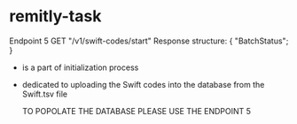 # remitly-task

Endpoint 5 
GET "/v1/swift-codes/start" 
Response structure: 
{
   "BatchStatus";
}
- is a part of initialization process
- dedicated to uploading the Swift codes into the database from the Swift.tsv file



  TO POPOLATE THE DATABASE PLEASE USE THE ENDPOINT 5


